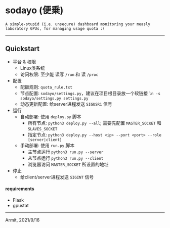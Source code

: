 # sodayo (便乗)

    A simple-stupid (i.e. unsecure) dashboard monitoring your measly laboratory GPUs, for managing usage quota :(

----

## Quickstart

  - 平台 & 权限
    - Linux类系统
    - 访问权限: 至少能 读写 `/run` 和 读 `/proc`
  - 配置
    - 配额规则: `quota_rule.txt`
    - 节点配置: `sodayo/settings.py`，建议在项目根目录放一个软链接 `ln -s sodayo/settings.py settings.py`
    - 动态更新配置: 给server进程发送 `SIGUSR1` 信号
  - 运行
    - 自动部署: 使用 `deploy.py` 脚本
      - 所有节点: `python3 deploy.py --all`; 需要先配置 `MASTER_SOCKET` 和 `SLAVES_SOCKET`
      - 指定节点: `python3 deploy.py --host <ip> --port <port> --role [server|client]`
    - 手动部署: 使用 `run.py` 脚本
      - 主节点运行 `python3 run.py --server`
      - 从节点运行 `python3 run.py --client`
      - 浏览器访问 `MASTER_SOCKET` 所设置的地址
  - 停止
    - 给client/server进程发送 `SIGINT` 信号

#### requirements

  - Flask
  - gpustat

----
Armit, 2021/9/16

